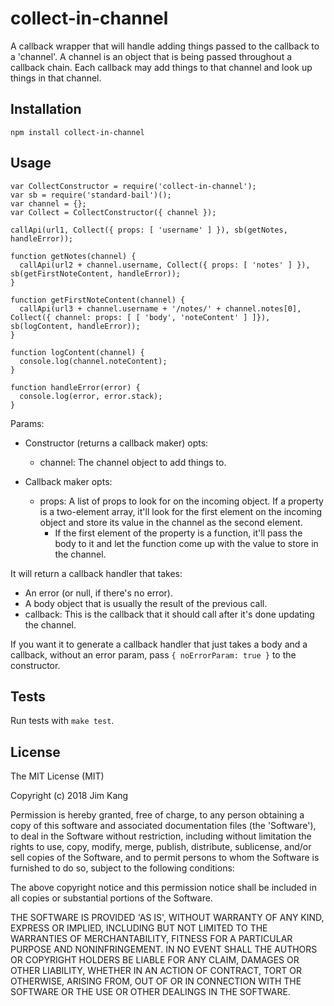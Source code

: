 collect-in-channel
==================

A callback wrapper that will handle adding things passed to the callback to a 'channel'. A channel is an object that is being passed throughout a callback chain. Each callback may add things to that channel and look up things in that channel.

Installation
------------

    npm install collect-in-channel

Usage
-----

    var CollectConstructor = require('collect-in-channel');
    var sb = require('standard-bail')();
    var channel = {};
    var Collect = CollectConstructor({ channel });

    callApi(url1, Collect({ props: [ 'username' ] }), sb(getNotes, handleError));
    
    function getNotes(channel) {
      callApi(url2 + channel.username, Collect({ props: [ 'notes' ] }), sb(getFirstNoteContent, handleError));
    }
 
    function getFirstNoteContent(channel) {
      callApi(url3 + channel.username + '/notes/' + channel.notes[0], Collect({ channel: props: [ [ 'body', 'noteContent' ] ]}), sb(logContent, handleError));
    }

    function logContent(channel) {
      console.log(channel.noteContent);
    }
    
    function handleError(error) {
      console.log(error, error.stack);
    }

Params:

- Constructor (returns a callback maker) opts:
    - channel: The channel object to add things to.

- Callback maker opts:
    - props: A list of props to look for on the incoming object. If a property is a two-element array, it'll look for the first element on the incoming object and store its value in the channel as the second element.
        - If the first element of the property is a function, it'll pass the body to it and let the function come up with the value to store in the channel.

It will return a callback handler that takes:
- An error (or null, if there's no error).
- A body object that is usually the result of the previous call.
- callback: This is the callback that it should call after it's done updating the channel.

If you want it to generate a callback handler that just takes a body and a callback, without an error param, pass `{ noErrorParam: true }` to the constructor.

Tests
-----

Run tests with `make test`.

License
-------

The MIT License (MIT)

Copyright (c) 2018 Jim Kang

Permission is hereby granted, free of charge, to any person obtaining a copy
of this software and associated documentation files (the 'Software'), to deal
in the Software without restriction, including without limitation the rights
to use, copy, modify, merge, publish, distribute, sublicense, and/or sell
copies of the Software, and to permit persons to whom the Software is
furnished to do so, subject to the following conditions:

The above copyright notice and this permission notice shall be included in
all copies or substantial portions of the Software.

THE SOFTWARE IS PROVIDED 'AS IS', WITHOUT WARRANTY OF ANY KIND, EXPRESS OR
IMPLIED, INCLUDING BUT NOT LIMITED TO THE WARRANTIES OF MERCHANTABILITY,
FITNESS FOR A PARTICULAR PURPOSE AND NONINFRINGEMENT. IN NO EVENT SHALL THE
AUTHORS OR COPYRIGHT HOLDERS BE LIABLE FOR ANY CLAIM, DAMAGES OR OTHER
LIABILITY, WHETHER IN AN ACTION OF CONTRACT, TORT OR OTHERWISE, ARISING FROM,
OUT OF OR IN CONNECTION WITH THE SOFTWARE OR THE USE OR OTHER DEALINGS IN
THE SOFTWARE.
